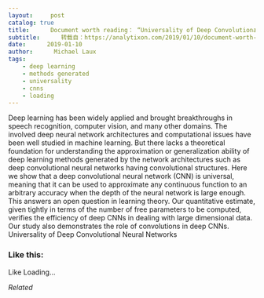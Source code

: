 ```yaml
---
layout:     post
catalog: true
title:      Document worth reading： “Universality of Deep Convolutional Neural Networks”
subtitle:      转载自：https://analytixon.com/2019/01/10/document-worth-reading-universality-of-deep-convolutional-neural-networks/
date:      2019-01-10
author:      Michael Laux
tags:
    - deep learning
    - methods generated
    - universality
    - cnns
    - loading
---
```


Deep learning has been widely applied and brought breakthroughs in speech recognition, computer vision, and many other domains. The involved deep neural network architectures and computational issues have been well studied in machine learning. But there lacks a theoretical foundation for understanding the approximation or generalization ability of deep learning methods generated by the network architectures such as deep convolutional neural networks having convolutional structures. Here we show that a deep convolutional neural network (CNN) is universal, meaning that it can be used to approximate any continuous function to an arbitrary accuracy when the depth of the neural network is large enough. This answers an open question in learning theory. Our quantitative estimate, given tightly in terms of the number of free parameters to be computed, verifies the efficiency of deep CNNs in dealing with large dimensional data. Our study also demonstrates the role of convolutions in deep CNNs. Universality of Deep Convolutional Neural Networks





### Like this:

Like Loading...


*Related*

